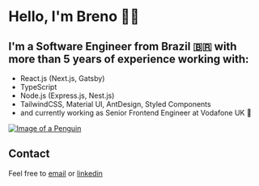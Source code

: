 # Hello, I'm Breno 👋🏻 
## I'm a Software Engineer from Brazil 🇧🇷 with more than 5 years of experience working with:
- React.js (Next.js, Gatsby)
- TypeScript
- Node.js (Express.js, Nest.js)
- TailwindCSS, Material UI, AntDesign, Styled Components
- and currently working as Senior Frontend Engineer at Vodafone UK 👾

[![Image of a Penguin](https://tinymystery.club/static/peng-down-walk.gif)](https://tinymystery.club)

## Contact
Feel free to [email](mailto:breno.pereira.dev@gmail.com) or [linkedin](https://www.linkedin.com/in/breno3g/) 
